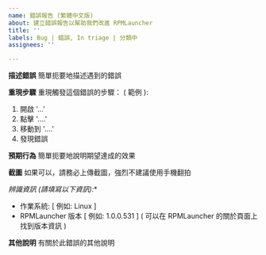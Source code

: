 ```yaml
---
name: 錯誤報告 (繁體中文版)
about: 建立錯誤報告以幫助我們改進 RPMLauncher
title: ''
labels: Bug | 錯誤, In triage | 分類中
assignees: ''

---
```


**描述錯誤**
簡單扼要地描述遇到的錯誤

**重現步驟**
重現觸發這個錯誤的步驟：
( 範例 ):
1. 開啟 '...'
2. 點擊 '....'
3. 移動到 '....'
4. 發現錯誤

**預期行為**
簡單扼要地說明期望達成的效果

**截圖**
如果可以，請務必上傳截圖，強烈不建議使用手機翻拍

*辨識資訊 (請填寫以下資訊):**
 - 作業系統: [ 例如: Linux ]
 - RPMLauncher 版本 [ 例如: 1.0.0.531 ] ( 可以在 RPMLauncher 的關於頁面上找到版本資訊 )

**其他說明**
有關於此錯誤的其他說明
